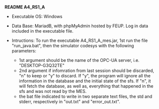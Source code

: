 ****README A4_RS1_A****

* Executable OS: Windows
* Data Base: MariadB, with phpMyAdmin hosted by FEUP. Log in data included in the executable file.

* Intructions: To run the executable A4_RS1_A_mes.jar, 1st run the file "run_java.bat", then the simulator codesys with the following parameters:
	- 1st argument should be the name of the OPC-UA server, i.e. "DESKTOP-G3Q32TE"
	- 2nd argument if infomration from last session should be discarded, "n" to keep or "y" to discard.
	 If "y", the program will ignore all the information in the database and the initial state of the sfs.
	 If "n", it will fetch the database, as well as,  everything that happened in the sfs and was not read by the MES.
	 - the bat file indicated to write in two separate text files, the std and stderr, respectively in "out.txt" and "error_out.txt".
	 
